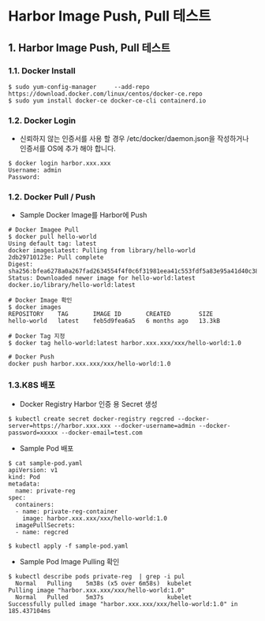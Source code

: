 # Harbor Image Push, Pull 테스트

## 1. Harbor Image Push, Pull 테스트 

### 1.1. Docker Install

```
$ sudo yum-config-manager     --add-repo     https://download.docker.com/linux/centos/docker-ce.repo
$ sudo yum install docker-ce docker-ce-cli containerd.io
```

### 1.2. Docker Login
- 신뢰하지 않는 인증서를 사용 할 경우 /etc/docker/daemon.json을 작성하거나 인증서를 OS에 추가 해야 합니다.

```
$ docker login harbor.xxx.xxx
Username: admin
Password:
```

### 1.2. Docker Pull / Push

- Sample Docker Image를 Harbor에 Push

```
# Docker Imagee Pull
$ docker pull hello-world
Using default tag: latest
docker imageslatest: Pulling from library/hello-world
2db29710123e: Pull complete
Digest: sha256:bfea6278a0a267fad2634554f4f0c6f31981eea41c553fdf5a83e95a41d40c38
Status: Downloaded newer image for hello-world:latest
docker.io/library/hello-world:latest

# Docker Image 확인
$ docker images
REPOSITORY    TAG       IMAGE ID       CREATED        SIZE
hello-world   latest    feb5d9fea6a5   6 months ago   13.3kB

# Docker Tag 지정
$ docker tag hello-world:latest harbor.xxx.xxx/xxx/hello-world:1.0

# Docker Push
docker push harbor.xxx.xxx/xxx/hello-world:1.0
```

### 1.3.K8S 배포

- Docker Registry Harbor 인증 용 Secret 생성

```
$ kubectl create secret docker-registry regcred --docker-server=https://harbor.xxx.xxx --docker-username=admin --docker-password=xxxxx --docker-email=test.com
```

- Sample Pod 배포

```
$ cat sample-pod.yaml
apiVersion: v1
kind: Pod
metadata:
  name: private-reg
spec:
  containers:
  - name: private-reg-container
    image: harbor.xxx.xxx/xxx/hello-world:1.0
  imagePullSecrets:
  - name: regcred

$ kubectl apply -f sample-pod.yaml

```

- Sample Pod Image Pulling 확인

```
$ kubectl describe pods private-reg  | grep -i pul
  Normal   Pulling    5m38s (x5 over 6m58s)  kubelet            Pulling image "harbor.xxx.xxx/xxx/hello-world:1.0"
  Normal   Pulled     5m37s                  kubelet            Successfully pulled image "harbor.xxx.xxx/xxx/hello-world:1.0" in 185.437104ms
```
